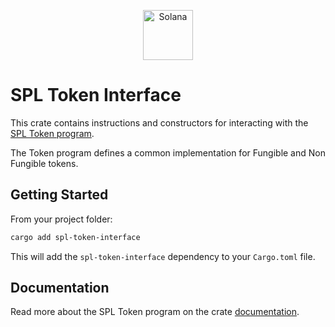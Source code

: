 <p align="center">
  <a href="https://solana.com">
    <img alt="Solana" src="https://github.com/user-attachments/assets/534af75d-6347-48dc-8943-129423b2ba63" height="80" />
  </a>
</p>

# SPL Token Interface

This crate contains instructions and constructors for interacting with the [SPL Token program](https://spl.solana.com/token).

The Token program defines a common implementation for Fungible and Non Fungible tokens.

## Getting Started

From your project folder:

```bash
cargo add spl-token-interface
```

This will add the `spl-token-interface` dependency to your `Cargo.toml` file.

## Documentation

Read more about the SPL Token program on the crate [documentation](https://docs.rs/spl-token-interface).